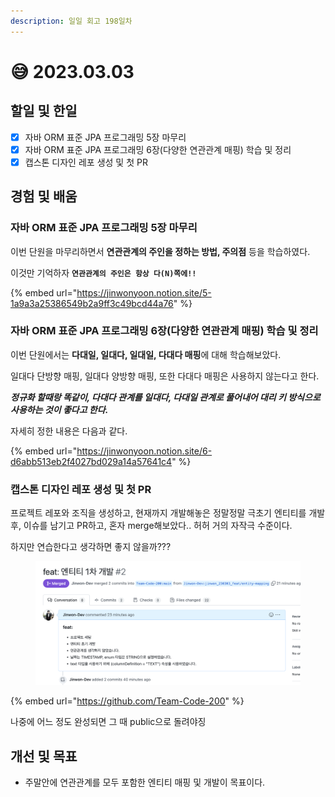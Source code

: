 ```yaml
---
description: 일일 회고 198일차
---
```


# 😅 2023.03.03

## 할일 및 한일&#x20;

* [x] 자바 ORM 표준 JPA 프로그래밍 5장 마무리&#x20;
* [x] 자바 ORM 표준 JPA 프로그래밍 6장(다양한 연관관계 매핑) 학습 및 정리&#x20;
* [x] 캡스톤 디자인 레포 생성 및 첫 PR&#x20;

## 경험 및 배움

### 자바 ORM 표준 JPA 프로그래밍 5장 마무리&#x20;

이번 단원을 마무리하면서 **연관관계의 주인을 정하는 방법, 주의점** 등을 학습하였다.

이것만 기억하자 **`연관관계의 주인은 항상 다(N)쪽에!!`**

{% embed url="https://jinwonyoon.notion.site/5-1a9a3a25386549b2a9ff3c49bcd44a76" %}

### 자바 ORM 표준 JPA 프로그래밍 6장(다양한 연관관계 매핑) 학습 및 정리&#x20;

이번 단원에서는 **다대일, 일대다, 일대일, 다대다 매핑**에 대해 학습해보았다.

일대다 단방향 매핑, 일대다 양방향 매핑, 또한 다대다 매핑은 사용하지 않는다고 한다.

_**정규화 할때랑 똑같이, 다대다 관계를 일대다, 다대일 관계로 풀어내어 대리 키 방식으로 사용하는 것이 좋다고 한다.**_

자세히 정한 내용은 다음과 같다.

{% embed url="https://jinwonyoon.notion.site/6-d6abb513eb2f4027bd029a14a57641c4" %}

### 캡스톤 디자인 레포 생성 및 첫 PR&#x20;

프로젝트 레포와 조직을 생성하고, 현재까지 개발해놓은 정말정말 극초기 엔티티를 개발후, 이슈를 남기고 PR하고, 혼자 merge해보았다.. 허허 거의 자작극 수준이다.

하지만 연습한다고 생각하면 좋지 않을까???

<figure><img src="../.gitbook/assets/image (6).png" alt=""><figcaption></figcaption></figure>

{% embed url="https://github.com/Team-Code-200" %}

나중에 어느 정도 완성되면 그 때 public으로 돌려야징

## 개선 및 목표&#x20;

* 주말안에 연관관계를 모두 포함한 엔티티 매핑 및 개발이 목표이다.&#x20;
